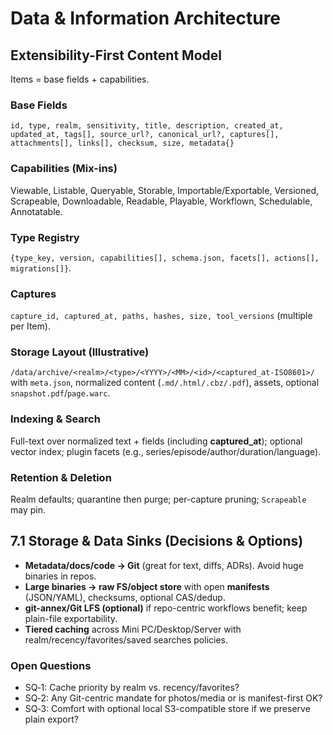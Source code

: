 # Data & Information Architecture

## Extensibility-First Content Model
Items = base fields + capabilities.

### Base Fields
`id, type, realm, sensitivity, title, description, created_at, updated_at, tags[], source_url?, canonical_url?, captures[], attachments[], links[], checksum, size, metadata{}`

### Capabilities (Mix-ins)
Viewable, Listable, Queryable, Storable, Importable/Exportable, Versioned, Scrapeable, Downloadable, Readable, Playable, Workflown, Schedulable, Annotatable.

### Type Registry
`{type_key, version, capabilities[], schema.json, facets[], actions[], migrations[]}`.

### Captures
`capture_id, captured_at, paths, hashes, size, tool_versions` (multiple per Item).

### Storage Layout (Illustrative)
`/data/archive/<realm>/<type>/<YYYY>/<MM>/<id>/<captured_at-ISO8601>/` with `meta.json`, normalized content (`.md/.html/.cbz/.pdf`), assets, optional `snapshot.pdf`/`page.warc`.

### Indexing & Search
Full-text over normalized text + fields (including **captured_at**); optional vector index; plugin facets (e.g., series/episode/author/duration/language).

### Retention & Deletion
Realm defaults; quarantine then purge; per-capture pruning; `Scrapeable` may pin.

## 7.1 Storage & Data Sinks (Decisions & Options)
- **Metadata/docs/code → Git** (great for text, diffs, ADRs). Avoid huge binaries in repos.
- **Large binaries → raw FS/object store** with open **manifests** (JSON/YAML), checksums, optional CAS/dedup.
- **git-annex/Git LFS (optional)** if repo-centric workflows benefit; keep plain-file exportability.
- **Tiered caching** across Mini PC/Desktop/Server with realm/recency/favorites/saved searches policies.

### Open Questions
- SQ‑1: Cache priority by realm vs. recency/favorites?
- SQ‑2: Any Git-centric mandate for photos/media or is manifest-first OK?
- SQ‑3: Comfort with optional local S3-compatible store if we preserve plain export?
